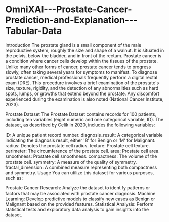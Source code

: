 # OmniXAI---Prostate-Cancer-Prediction-and-Explanation---Tabular-Data

Introduction
The prostate gland is a small component of the male reproductive system, roughly the size and shape of a walnut. It is situated in the pelvis, below the bladder, and in front of the rectum. Prostate cancer is a condition where cancer cells develop within the tissues of the prostate. Unlike many other forms of cancer, prostate cancer tends to progress slowly, often taking several years for symptoms to manifest. To diagnose prostate cancer, medical professionals frequently perform a digital rectal exam (DRE). This procedure involves a brief examination of the prostate's size, texture, rigidity, and the detection of any abnormalities such as hard spots, lumps, or growths that extend beyond the prostate. Any discomfort experienced during the examination is also noted (National Cancer Institute, 2023).

Prostate Dataset
The Prostate Dataset contains records for 100 patients, including ten variables (eight numeric and one categorical variable, ID). The dataset, as described by Celik in 2020, includes the following variables:

ID: A unique patient record number.
diagnosis_result: A categorical variable indicating the diagnosis result, either 'B' for Benign or 'M' for Malignant.
radius: Denotes the prostate cell radius.
texture: Prostate cell texture.
perimeter: The circumference of the prostate cell.
area: Prostate cell area.
smoothness: Prostate cell smoothness.
compactness: The volume of the prostate cell.
symmetry: A measure of the quality of symmetry.
fractal_dimension: A combined measure representing both compactness and symmetry.
Usage
You can utilize this dataset for various purposes, such as:

Prostate Cancer Research: Analyze the dataset to identify patterns or factors that may be associated with prostate cancer diagnosis.
Machine Learning: Develop predictive models to classify new cases as Benign or Malignant based on the provided features.
Statistical Analysis: Perform statistical tests and exploratory data analysis to gain insights into the dataset.
